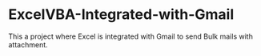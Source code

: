# ExcelVBA-Integrated-with-Gmail
This a project where Excel is integrated with Gmail to send Bulk mails with attachment.
